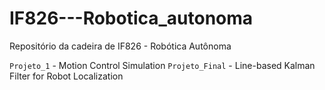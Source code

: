 # IF826---Robotica_autonoma
Repositório da cadeira de IF826 - Robótica Autônoma

`Projeto_1` - Motion Control Simulation
`Projeto_Final` - Line-based Kalman Filter for Robot Localization
